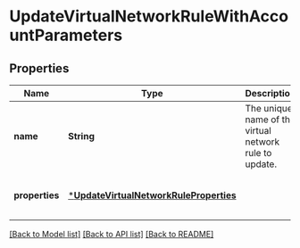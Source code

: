 # UpdateVirtualNetworkRuleWithAccountParameters


## Properties
Name | Type | Description | Notes
------------ | ------------- | ------------- | -------------
**name** | **String** | The unique name of the virtual network rule to update. | [default to nothing]
**properties** | [***UpdateVirtualNetworkRuleProperties**](UpdateVirtualNetworkRuleProperties.md) |  | [optional] [default to nothing]


[[Back to Model list]](../README.md#models) [[Back to API list]](../README.md#api-endpoints) [[Back to README]](../README.md)


